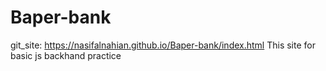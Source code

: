 # Baper-bank
git_site: https://nasifalnahian.github.io/Baper-bank/index.html
This site for basic js backhand practice
